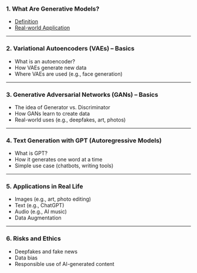 ### **1. What Are Generative Models?**

* [Definition](https://github.com/yangshiteng/Data-Science-Learning-Path/blob/main/deep_learning/generative_model/definition.md)
* [Real-world Application](https://github.com/yangshiteng/Data-Science-Learning-Path/blob/main/deep_learning/generative_model/real_world_applicaiton.md)

---

### **2. Variational Autoencoders (VAEs) – Basics**

* What is an autoencoder?
* How VAEs generate new data
* Where VAEs are used (e.g., face generation)

---

### **3. Generative Adversarial Networks (GANs) – Basics**

* The idea of Generator vs. Discriminator
* How GANs learn to create data
* Real-world uses (e.g., deepfakes, art, photos)

---

### **4. Text Generation with GPT (Autoregressive Models)**

* What is GPT?
* How it generates one word at a time
* Simple use case (chatbots, writing tools)

---

### **5. Applications in Real Life**

* Images (e.g., art, photo editing)
* Text (e.g., ChatGPT)
* Audio (e.g., AI music)
* Data Augmentation

---

### **6. Risks and Ethics**

* Deepfakes and fake news
* Data bias
* Responsible use of AI-generated content
